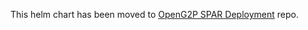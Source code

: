 This helm chart has been moved to [OpenG2P SPAR Deployment](https://github.com/openg2p/openg2p-spar-deployment) repo.
